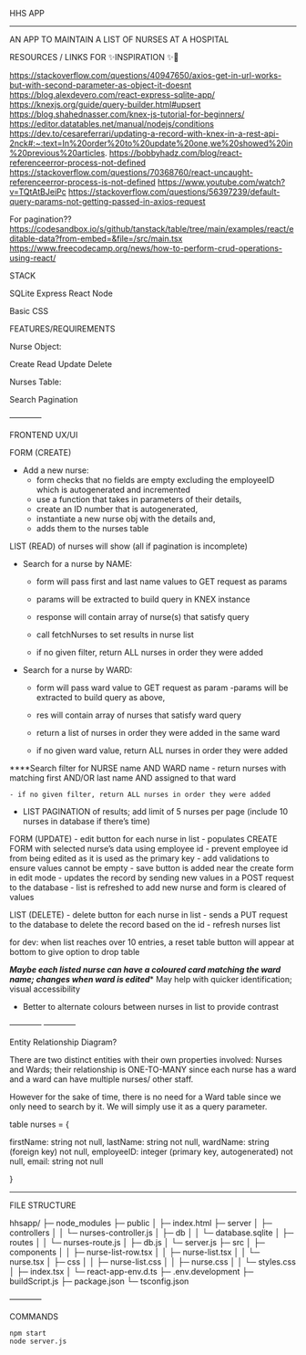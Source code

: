 HHS APP
______

AN APP TO MAINTAIN A LIST OF NURSES AT A HOSPITAL

RESOURCES / LINKS FOR ✨INSPIRATION ✨👀

https://stackoverflow.com/questions/40947650/axios-get-in-url-works-but-with-second-parameter-as-object-it-doesnt
https://blog.alexdevero.com/react-express-sqlite-app/
https://knexjs.org/guide/query-builder.html#upsert
https://blog.shahednasser.com/knex-js-tutorial-for-beginners/
https://editor.datatables.net/manual/nodejs/conditions
https://dev.to/cesareferrari/updating-a-record-with-knex-in-a-rest-api-2nck#:~:text=In%20order%20to%20update%20one,we%20showed%20in%20previous%20articles.
https://bobbyhadz.com/blog/react-referenceerror-process-not-defined
https://stackoverflow.com/questions/70368760/react-uncaught-referenceerror-process-is-not-defined
https://www.youtube.com/watch?v=TQtAtBJeiPc
https://stackoverflow.com/questions/56397239/default-query-params-not-getting-passed-in-axios-request

For pagination??
https://codesandbox.io/s/github/tanstack/table/tree/main/examples/react/editable-data?from-embed=&file=/src/main.tsx
https://www.freecodecamp.org/news/how-to-perform-crud-operations-using-react/

STACK

SQLite
Express
React
Node

Basic CSS

FEATURES/REQUIREMENTS

Nurse Object: 

Create
Read
Update
Delete

Nurses Table:

Search
Pagination

————

FRONTEND 
UX/UI
	
FORM (CREATE)
- Add a new nurse:
	- form checks that no fields are empty excluding the employeeID which is 		autogenerated and incremented
	- use a function that takes in parameters of their details, 
	- create an ID number that is autogenerated,
	- instantiate a new nurse obj with the details and,
	- adds them to the nurses table

LIST (READ) of nurses will show (all if pagination is incomplete)
- Search for a nurse by NAME:
	- form will pass first and last name values to GET request as params
	- params will be extracted to build query in KNEX instance
	- response will contain array of nurse(s) that satisfy query
	- call fetchNurses to set results in nurse list
	
	- if no given filter, return ALL nurses in order they were added

- Search for a nurse by WARD:
	- form will pass ward value to GET request as param
	-params will be extracted to build query as above,
	- res will contain array of nurses that satisfy ward query
	- return a list of nurses in order they were added in the same ward

	- if no given ward value, return ALL nurses in order they were added

****Search filter for NURSE name AND WARD name
	- return nurses with matching first AND/OR last name AND assigned to that ward

	- if no given filter, return ALL nurses in order they were added

- LIST PAGINATION of results; add limit of 5 nurses per page (include 10 nurses in database if there’s time)

FORM (UPDATE) 
	- edit button for each nurse in list
	- populates CREATE FORM with selected nurse’s data using employee id
	- prevent employee id from being edited as it is used as the primary key
	- add validations to ensure values cannot be empty
	- save button is added near the create form in edit mode
	- updates the record by sending new values in a POST request to the database
	- list is refreshed to add new nurse and form is cleared of values


LIST (DELETE) 
	- delete button for each nurse in list
	- sends a PUT request to the database to delete the record based on the id
	- refresh nurses list

for dev: when list reaches over 10 entries, a reset table button will appear at bottom to give option to drop table

***Maybe each listed nurse can have a coloured card matching the ward name; changes when ward is edited**** May help with quicker identification; visual accessibility 

- Better to alternate colours between nurses in list to provide contrast

————
————

Entity Relationship Diagram?

There are two distinct entities with their own properties involved: Nurses and Wards; their relationship is ONE-TO-MANY since each nurse has a ward and a ward can have multiple nurses/ other staff.

However for the sake of time, there is no need for a Ward table since we only need to search by it. We will simply use it as a query parameter.	

table nurses  =  {

firstName: string not null,
lastName: string not null,
wardName: string (foreign key) not null,
employeeID: integer (primary key, autogenerated) not null,
email: string not null

}

______

FILE STRUCTURE

hhsapp/
├─ node_modules
├─ public
│ ├─ index.html
├─ server
│ ├─ controllers
│ │ └─ nurses-controller.js
│ ├─ db
│ │ └─ database.sqlite
│ ├─ routes
│ │ └─ nurses-route.js
│ ├─ db.js
│ └─ server.js
├─ src
│ ├─ components
│ │ ├─ nurse-list-row.tsx
│ │ ├─ nurse-list.tsx
│ │ └─ nurse.tsx
│ ├─ css
│ │ ├─ nurse-list.css
│ │ ├─ nurse.css
│ │ └─ styles.css
│ ├─ index.tsx
│ └─ react-app-env.d.ts
├─ .env.development
├─ buildScript.js
├─ package.json
└─ tsconfig.json

————

COMMANDS

	npm start
	node server.js


